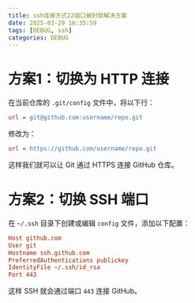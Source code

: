 ```yaml
---
title: ssh连接方式22端口被封锁解决方案
date: 2025-03-29 16:35:59
tags: [DEBUG, ssh]
categories: DEBUG
---
```

# 方案1：切换为 HTTP 连接

在当前仓库的 `.git/config` 文件中，将以下行：
```ini
url = git@github.com:username/repo.git
```
修改为：
```ini
url = https://github.com/username/repo.git
```
这样我们就可以让 Git 通过 HTTPS 连接 GitHub 仓库。

# 方案2：切换 SSH 端口

在 `~/.ssh` 目录下创建或编辑 `config` 文件，添加以下配置：
```ini
Host github.com
User git
Hostname ssh.github.com
PreferredAuthentications publickey
IdentityFile ~/.ssh/id_rsa
Port 443
```
这样 SSH 就会通过端口 `443` 连接 GitHub。